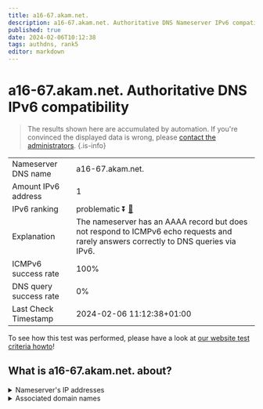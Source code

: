 ```yaml
---
title: a16-67.akam.net.
description: a16-67.akam.net. Authoritative DNS Nameserver IPv6 compatibility
published: true
date: 2024-02-06T10:12:38
tags: authdns, rank5
editor: markdown
---
```


# a16-67.akam.net. Authoritative DNS IPv6 compatibility

> The results shown here are accumulated by automation. If you're convinced the displayed data is wrong, please [contact the administrators](/howto/chat). 
{.is-info}




|   |   |
| - | - |
| Nameserver DNS name | a16-67.akam.net.
| Amount IPv6 address | 1
| IPv6 ranking | problematic :arrow_double_down: [🔗](/howto/ranking) |
| Explanation | The nameserver has an AAAA record but does not respond to ICMPv6 echo requests and rarely answers correctly to DNS queries via IPv6. |
| ICMPv6 success rate | 100%|
| DNS query success rate | 0% |
| Last Check Timestamp | 2024-02-06 11:12:38+01:00 |

To see how this test was performed, please have a look at [our website test criteria howto](/howto/testcriteria/authdns)!


## What is a16-67.akam.net. about?




<details>
<summary>Nameserver's IP addresses</summary>

2600:1406:1b::43

</details>



<details>
<summary>Associated domain names</summary>

www.dailymail.co.uk

www.td.com

</details>
